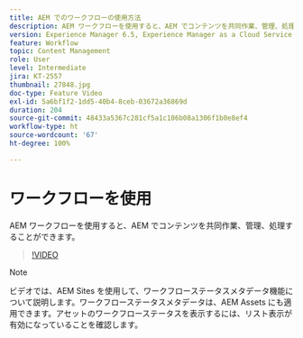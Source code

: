 ```yaml
---
title: AEM でのワークフローの使用方法
description: AEM ワークフローを使用すると、AEM でコンテンツを共同作業、管理、処理することができます。
version: Experience Manager 6.5, Experience Manager as a Cloud Service
feature: Workflow
topic: Content Management
role: User
level: Intermediate
jira: KT-2557
thumbnail: 27848.jpg
doc-type: Feature Video
exl-id: 5a6bf1f2-1dd5-40b4-8ceb-03672a36869d
duration: 204
source-git-commit: 48433a5367c281cf5a1c106b08a1306f1b0e8ef4
workflow-type: ht
source-wordcount: '67'
ht-degree: 100%

---
```


# ワークフローを使用

AEM ワークフローを使用すると、AEM でコンテンツを共同作業、管理、処理することができます。

>[!VIDEO](https://video.tv.adobe.com/v/27848?quality=12&learn=on)

>[!NOTE]
>
> ビデオでは、AEM Sites を使用して、ワークフローステータスメタデータ機能について説明します。ワークフローステータスメタデータは、AEM Assets にも適用できます。アセットのワークフローステータスを表示するには、リスト表示が有効になっていることを確認します。
